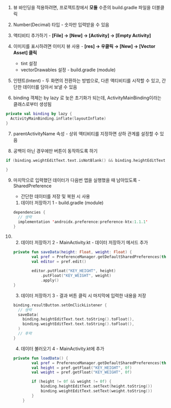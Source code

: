 1. 뷰 바인딩을 적용하려면, 프로젝트창에서 **모듈** 수준의 build.gradle 파일을 더블클릭
2.  Number(Decimal) 타입 - 숫자만 입력받을 수 있음
3. 액티비티 추가하기 - **[File] → [New] → [Activity] → [Empty Activity]**

4. 이미지를 표시하려면 이미지 뷰 사용 - **[res] → 우클릭 → [New] → [Vector Asset] 클릭**
   - tint 설정
   - vectorDrawables 설정 - build.gradle (module)

5. 인텐트(Intent) - 두 화면의 전환하는 방법으로, 다른 액티비티를 시작할 수 있고, 간단한 데이터를 담아서 보낼 수 있음
6. binding 객체는 by lazy 로 늦은 초기화가 되는데, ActivityMainBinding이라는 클래스로부터 생성됨

```kotlin
private val binding by lazy {
  ActivityMainBinding.inflate(layoutInflate)
}
```

7. parentActivityName 속성 - 상위 액티비티를 지정하면 상하 관계를 설정할 수 있음

8. 공백이 아닌 경우에만 버튼이 동작하도록 하기

```kotlin
if (binding.weightEditText.text.isNotBlank() && binding.heightEditText.text.isNotBlank()) {
	
}
```

9. 마지막으로 입력했던 데이터가 다음번 앱을 실행했을 때 남아있도록 - SharedPreference

   - 간단한 데이터를 저장 및 복원 시 사용

   1. 데이터 저장하기 1 -  build.gradle (module)

   ```kotlin
   dependencies {
     // 생략
     implementation 'androidx.preference:preference-ktx:1.1.1'
   }
   ```

10. 2. 데이터 저장하기 2 - MainActivity.kt - 데이터 저장하기 메서드 추가

    ```kotlin
    private fun saveData(height: Float, weight: Float) {
            val pref = PreferenceManager.getDefaultSharedPreferences(this)
            val editor = pref.edit()
            
            editor.putFloat("KEY_HEIGHT", height)
                .putFloat("KEY_WEIGHT", weight)
                .apply()
    }
    ```

    3. 데이터 저장하기 3 - 결과 버튼 클릭 시 마지막에 입력한 내용을 저장

    ```kotlin
    binding.resultButton.setOnClickListener {
      // 생략
      saveData(
        binding.heightEditText.text.toString().toFloat(),
        binding.weightEditText.text.toString().toFloat(),
      )
      // 후략
    }
    ```

    4. 데이터 불러오기 4 - MainActivity.kt에 추가

    ```kotlin
    private fun loadData() {
            val pref = PreferenceManager.getDefaultSharedPreferences(this)
            val height = pref.getFloat("KEY_HEIGHT", 0f)
            val weight = pref.getFloat("KEY_WEIGHT", 0f)
    
            if (height != 0f && weight != 0f) {
                binding.heightEditText.setText(height.toString())
                binding.weightEditText.setText(weight.toString())
            }
        }
    ```

    

​	